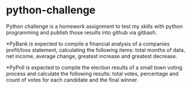 # python-challenge

Python challenge is a homework assignment to test my skills with python programming and publish those results into github via gitbash.

  *PyBank is expected to compile a financial analysis of a companies profit/loss statement, calculating the following items: total months of data, net income, average change, greatest increase and greatest decrease.
  
  *PyPoll is expected to compile the election results of a small town voting process and calculate the following results:  total votes, percentage and count of votes for each candidate and the final winner.
